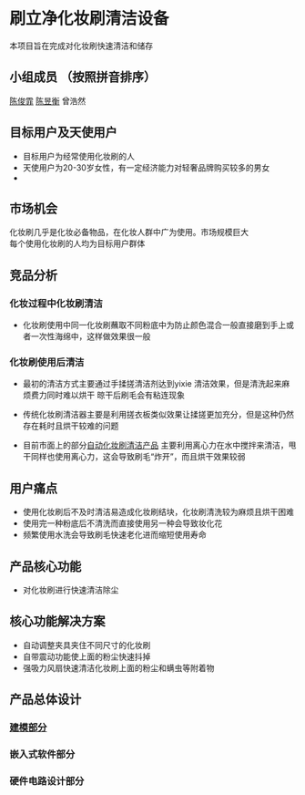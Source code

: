 # 刷立净化妆刷清洁设备
本项目旨在完成对化妆刷快速清洁和储存
## 小组成员 （按照拼音排序）
[陈俊霏](https://github.com/blackbox114)  [陈昱衡](https://github.com/Adancurusul)  曾浩然
## 目标用户及天使用户 
- 目标用户为经常使用化妆刷的人
- 天使用户为20-30岁女性，有一定经济能力对轻奢品牌购买较多的男女
- 
## 市场机会
化妆刷几乎是化妆必备物品，在化妆人群中广为使用。市场规模巨大   
每个使用化妆刷的人均为目标用户群体

## 竞品分析
### 化妆过程中化妆刷清洁
- 化妆刷使用中同一化妆刷蘸取不同粉底中为防止颜色混合一般直接磨到手上或者一次性海绵中，这样做效果很一般

### 化妆刷使用后清洁
- 最初的清洁方式主要通过手揉搓清洁剂达到yixie 清洁效果，但是清洗起来麻烦费力同时难以烘干 晾干后刷毛会有粘连现象

-  传统化妆刷清洁器主要是利用搓衣板类似效果让揉搓更加充分，但是这种仍然存在耗时且烘干较难的问题
- 目前市面上的部分[自动化妆刷清洁产品](https://detail.tmall.com/item.htm?spm=a230r.1.14.85.3d29245bxKvNGO&id=613696677813&ns=1&abbucket=20) 主要利用离心力在水中搅拌来清洁，甩干同样也使用离心力，这会导致刷毛“炸开”，而且烘干效果较弱
## 用户痛点
- 使用化妆刷后不及时清洁易造成化妆刷结块，化妆刷清洗较为麻烦且烘干困难
- 使用完一种粉底后不清洗而直接使用另一种会导致妆化花
- 频繁使用水洗会导致刷毛快速老化进而缩短使用寿命
## 产品核心功能
- 对化妆刷进行快速清洁除尘


## 核心功能解决方案
- 自动调整夹具夹住不同尺寸的化妆刷
- 自带震动功能使上面的粉尘快速抖掉
- 强吸力风扇快速清洁化妆刷上面的粉尘和螨虫等附着物


## 产品总体设计

### [建模部分]()

### 嵌入式软件部分

### 硬件电路设计部分
